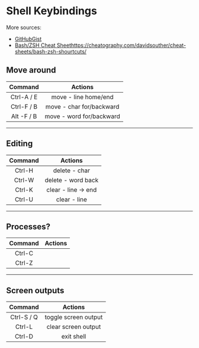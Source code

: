# Shell Keybindings

More sources:

- [GitHubGist](https://gist.github.com/2KAbhishek/9c6d607e160b0439a186d4fbd1bd81df)
- [Bash/ZSH Cheat Sheet]()https://cheatography.com/davidsouther/cheat-sheets/bash-zsh-shourtcuts/

## Move around

|  Command   |          Actions         |
|:----------:|:------------------------:|
| Ctrl-A / E |   move - line home/end   |
| Ctrl-F / B | move - char for/backward |
| Alt -F / B | move - word for/backward |

-------

## Editing

| Command  |       Actions       |
|:--------:|:-------------------:|
|  Ctrl-H  |    delete - char    |
|  Ctrl-W  |  delete - word back |
|  Ctrl-K  | clear - line → end  |
|  Ctrl-U  |     clear - line    |

-------

## Processes?

| Command  | Actions |
|:--------:|:-------:|
|  Ctrl-C  |         |
|  Ctrl-Z  |         |

-------

## Screen outputs

|  Command   |        Actions       |
|:----------:|:--------------------:|
| Ctrl-S / Q | toggle screen output |
|   Ctrl-L   |  clear screen output |
|   Ctrl-D   |      exit shell      |
